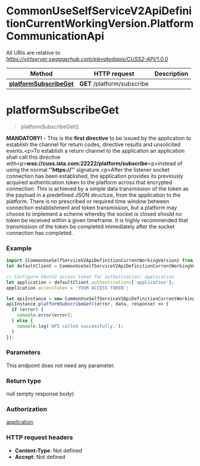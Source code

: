 # CommonUseSelfServiceV2ApiDefinitionCurrentWorkingVersion.PlatformCommunicationApi

All URIs are relative to *https://virtserver.swaggerhub.com/elevatedapis/CUSS2-API/1.0.0*

Method | HTTP request | Description
------------- | ------------- | -------------
[**platformSubscribeGet**](PlatformCommunicationApi.md#platformSubscribeGet) | **GET** /platform/subscribe | 

<a name="platformSubscribeGet"></a>
# **platformSubscribeGet**
> platformSubscribeGet()



**MANDATORY!** - This is the **first directive** to be issued by the application to establish the channel for return codes, directive results and unsolicited events.&lt;p&gt;To establish a return channel to the application an application shall call this directive with&lt;p&gt;**wss://cuss.iata.com:22222/platform/subscribe**&lt;p&gt;instead of using the normal **&#x27;&#x27;https://&#x27;&#x27;** signature.&lt;p&gt;After the listener socket connection has been established, the application provides its previously acquired authentication token to the platform across that encrypted connection. This is achieved by a simple data transmission of the token as the payload in a predefined JSON structure, from the application to the platform. There is no prescribed or required time window between connection establishment and token transmission, but a platform may choose to implement a scheme whereby the socket is closed should no token be received within a given timeframe. It is highly recommended that transmission of the token be completed immediately after the socket connection has completed. 

### Example
```javascript
import {CommonUseSelfServiceV2ApiDefinitionCurrentWorkingVersion} from 'common_use_self_service_v2_api_definition__current_working_version.js';
let defaultClient = CommonUseSelfServiceV2ApiDefinitionCurrentWorkingVersion.ApiClient.instance;

// Configure OAuth2 access token for authorization: application
let application = defaultClient.authentications['application'];
application.accessToken = 'YOUR ACCESS TOKEN';

let apiInstance = new CommonUseSelfServiceV2ApiDefinitionCurrentWorkingVersion.PlatformCommunicationApi();
apiInstance.platformSubscribeGet((error, data, response) => {
  if (error) {
    console.error(error);
  } else {
    console.log('API called successfully.');
  }
});
```

### Parameters
This endpoint does not need any parameter.

### Return type

null (empty response body)

### Authorization

[application](../README.md#application)

### HTTP request headers

 - **Content-Type**: Not defined
 - **Accept**: Not defined

